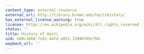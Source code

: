```yaml
---
content_type: external-resource
external_url: http://library.brown.edu/haitihistory/
has_external_license_warning: true
license: https://en.wikipedia.org/wiki/All_rights_reserved
status: ''
title: History of Haiti
uid: e00c3d8d-7c62-447d-a051-13940769c7bd
wayback_url: ''
---
```

